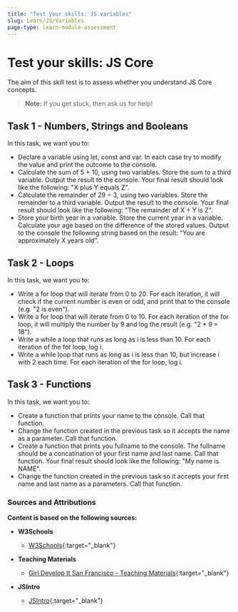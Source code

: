 ```yaml
---
title: "Test your skills: JS variables"
slug: Learn/JS/Variables
page-type: learn-module-assessment
---
```


# Test your skills: JS Core

The aim of this skill test is to assess whether you understand JS Core concepts. 

> **Note:** If you get stuck, then ask us for help!

## Task 1 - Numbers, Strings and Booleans

In this task, we want you to:

- Declare a variable using let, const and var. In each case try to modify the value and print the outcome to the console.
- Calculate the sum of 5 + 10, using two variables. Store the sum to a third variable. Output the result to the console. Your final result should look like the following: "X plus Y equals Z".
- Calculate the remainder of 29 ÷ 3, using two variables. Store the remainder to a third variable. Output the result to the console. Your final result should look like the following: "The remainder of X ÷ Y is Z".
- Store your birth year in a variable. Store the current year in a variable. Calculate your age based on the difference of the stored values. Output to the console the following string based on the result: "You are approximately X years old".


## Task 2 - Loops

In this task, we want you to:

- Write a for loop that will iterate from 0 to 20. For each iteration, it will check if the current number is even or odd, and print that to the console (e.g. "2 is even").
- Write a for loop that will iterate from 0 to 10. For each iteration of the for loop, it will multiply the number by 9 and log the result (e.g. "2 * 9 = 18").
- Write a while a loop that runs as long as i is less than 10. For each iteration of the for loop, log i.
- Write a while loop that runs as long as i is less than 10, but increase i with 2 each time. For each iteration of the for loop, log i.


## Task 3 - Functions

In this task, we want you to:

- Create a function that prints your name to the console. Call that function.
- Change the function created in the previous task so it accepts the name as a parameter. Call that function.
- Create a function that prints you fullname to the console. The fullname should be a concatination of your first name and last name. Call that function. Your final result should look like the following: "My name is NAME".
- Change the function created in the previous task so it accepts your first name and last name as a parameters. Call that function.


### Sources and Attributions

**Content is based on the following sources:**

- **W3Schools**
  - [W3Schools](https://www.w3schools.com/){:target="_blank"}

- **Teaching Materials**
  - [Girl Develop It San Francisco - Teaching Materials](https://www.teaching-materials.org/){:target="_blank"}

- **JSIntro**
  - [JSIntro](https://github.com/estelle/jsintro){:target="_blank"}
